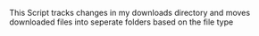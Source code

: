 This Script tracks changes in my downloads directory and moves downloaded files into seperate folders based on the file type
